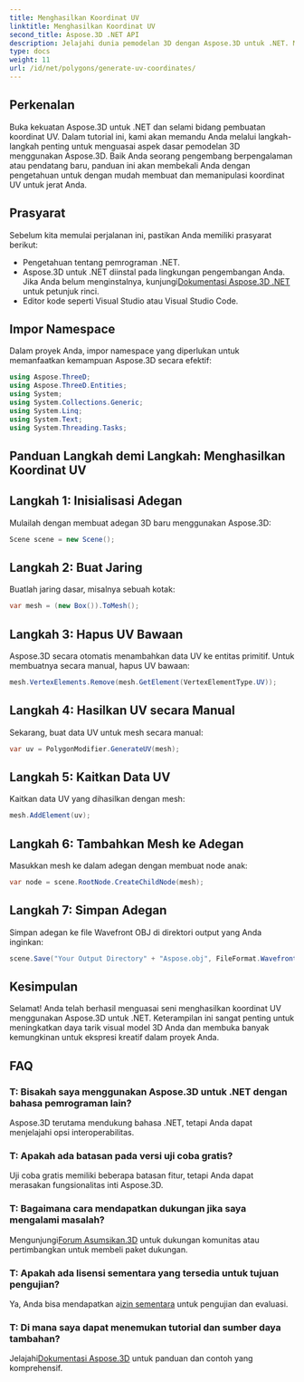 ```yaml
---
title: Menghasilkan Koordinat UV
linktitle: Menghasilkan Koordinat UV
second_title: Aspose.3D .NET API
description: Jelajahi dunia pemodelan 3D dengan Aspose.3D untuk .NET. Master UV mengoordinasikan pembangkitan dengan mudah. Tingkatkan proyek Anda sekarang!
type: docs
weight: 11
url: /id/net/polygons/generate-uv-coordinates/
---
```

## Perkenalan
Buka kekuatan Aspose.3D untuk .NET dan selami bidang pembuatan koordinat UV. Dalam tutorial ini, kami akan memandu Anda melalui langkah-langkah penting untuk menguasai aspek dasar pemodelan 3D menggunakan Aspose.3D. Baik Anda seorang pengembang berpengalaman atau pendatang baru, panduan ini akan membekali Anda dengan pengetahuan untuk dengan mudah membuat dan memanipulasi koordinat UV untuk jerat Anda.
## Prasyarat
Sebelum kita memulai perjalanan ini, pastikan Anda memiliki prasyarat berikut:
- Pengetahuan tentang pemrograman .NET.
-  Aspose.3D untuk .NET diinstal pada lingkungan pengembangan Anda. Jika Anda belum menginstalnya, kunjungi[Dokumentasi Aspose.3D .NET](https://reference.aspose.com/3d/net/) untuk petunjuk rinci.
- Editor kode seperti Visual Studio atau Visual Studio Code.
## Impor Namespace
Dalam proyek Anda, impor namespace yang diperlukan untuk memanfaatkan kemampuan Aspose.3D secara efektif:
```csharp
using Aspose.ThreeD;
using Aspose.ThreeD.Entities;
using System;
using System.Collections.Generic;
using System.Linq;
using System.Text;
using System.Threading.Tasks;
```
## Panduan Langkah demi Langkah: Menghasilkan Koordinat UV
## Langkah 1: Inisialisasi Adegan
Mulailah dengan membuat adegan 3D baru menggunakan Aspose.3D:
```csharp
Scene scene = new Scene();
```
## Langkah 2: Buat Jaring
Buatlah jaring dasar, misalnya sebuah kotak:
```csharp
var mesh = (new Box()).ToMesh();
```
## Langkah 3: Hapus UV Bawaan
Aspose.3D secara otomatis menambahkan data UV ke entitas primitif. Untuk membuatnya secara manual, hapus UV bawaan:
```csharp
mesh.VertexElements.Remove(mesh.GetElement(VertexElementType.UV));
```
## Langkah 4: Hasilkan UV secara Manual
Sekarang, buat data UV untuk mesh secara manual:
```csharp
var uv = PolygonModifier.GenerateUV(mesh);
```
## Langkah 5: Kaitkan Data UV
Kaitkan data UV yang dihasilkan dengan mesh:
```csharp
mesh.AddElement(uv);
```
## Langkah 6: Tambahkan Mesh ke Adegan
Masukkan mesh ke dalam adegan dengan membuat node anak:
```csharp
var node = scene.RootNode.CreateChildNode(mesh);
```
## Langkah 7: Simpan Adegan
Simpan adegan ke file Wavefront OBJ di direktori output yang Anda inginkan:
```csharp
scene.Save("Your Output Directory" + "Aspose.obj", FileFormat.WavefrontOBJ);
```
## Kesimpulan
Selamat! Anda telah berhasil menguasai seni menghasilkan koordinat UV menggunakan Aspose.3D untuk .NET. Keterampilan ini sangat penting untuk meningkatkan daya tarik visual model 3D Anda dan membuka banyak kemungkinan untuk ekspresi kreatif dalam proyek Anda.
## FAQ
### T: Bisakah saya menggunakan Aspose.3D untuk .NET dengan bahasa pemrograman lain?
Aspose.3D terutama mendukung bahasa .NET, tetapi Anda dapat menjelajahi opsi interoperabilitas.
### T: Apakah ada batasan pada versi uji coba gratis?
Uji coba gratis memiliki beberapa batasan fitur, tetapi Anda dapat merasakan fungsionalitas inti Aspose.3D.
### T: Bagaimana cara mendapatkan dukungan jika saya mengalami masalah?
 Mengunjungi[Forum Asumsikan.3D](https://forum.aspose.com/c/3d/18) untuk dukungan komunitas atau pertimbangkan untuk membeli paket dukungan.
### T: Apakah ada lisensi sementara yang tersedia untuk tujuan pengujian?
 Ya, Anda bisa mendapatkan a[izin sementara](https://purchase.aspose.com/temporary-license/) untuk pengujian dan evaluasi.
### T: Di mana saya dapat menemukan tutorial dan sumber daya tambahan?
 Jelajahi[Dokumentasi Aspose.3D](https://reference.aspose.com/3d/net/) untuk panduan dan contoh yang komprehensif.